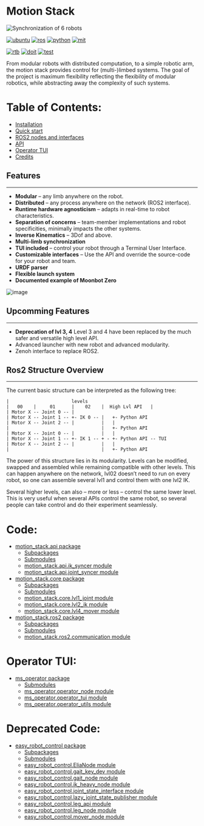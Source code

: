 # Motion Stack

![Synchronization of 6 robots](media/landing.gif)

[![ubuntu](https://img.shields.io/badge/Ubuntu-%2020.04%20%7C%2022.04%20%7C%2024.04-%20blue)](https://ubuntu.com/)
[![ros](https://img.shields.io/badge/Ros2-Foxy%20%7C%20Humble%20%7C%20Jazzy-%20blue)](https://github.com/ros2)
[![python](https://img.shields.io/badge/Python-3.8_|_3.10_|_3.12-%20blue)](https://www.python.org/)
[![mit](https://img.shields.io/badge/License-MIT-gold)](https://opensource.org/license/mit)

[![rtb](https://img.shields.io/badge/Powered_by-Robotics_toolbox-006400)](https://github.com/petercorke/robotics-toolbox-python)
[![doit](https://img.shields.io/badge/Automated_by-DOIT-006400)](https://pydoit.org/)
[![test](https://github.com/2lian/Motion-Stack/actions/workflows/doit_install.yaml/badge.svg)](https://github.com/2lian/Motion-Stack/actions/workflows/doit_install.yaml)

From modular robots with distributed computation, to a simple robotic arm, the motion stack provides control for (multi-)limbed systems. The goal of the project is maximum flexibility reflecting the flexibility of modular robotics, while abstracting away the complexity of such systems.

# Table of Contents:

* [Installation](manual/install.md)
* [Quick start](manual/start.md)
* [ROS2 nodes and interfaces](manual/use.md)
* [API](manual/api.md)
* [Operator TUI](manual/operator_tui.md)
* [Credits](manual/credits.md)

<h2>Features</h2>

---
- **Modular** – any limb anywhere on the robot.
- **Distributed** – any process anywhere on the network (ROS2 interface).
- **Runtime hardware agnosticism** – adapts in real-time to robot characteristics.
- **Separation of concerns** – team-member implementations and robot specificities, minimally impacts the other systems.
- **Inverse Kinematics** – 3Dof and above.
- **Multi-limb synchronization**
- **TUI included** – control your robot through a Terminal User Interface.
- **Customizable interfaces** – Use the API and override the source-code for your robot and team.
- **URDF parser**
- **Flexible launch system**
- **Documented example of Moonbot Zero**

![image](media/landingx3.gif)<h2>Upcomming Features</h2>

---
- **Deprecation of lvl 3, 4** Level 3 and 4 have been replaced by the much safer and versatile high level API.
- Advanced launcher with new robot and advanced modularity.
- Zenoh interface to replace ROS2.

<h2>Ros2 Structure Overview</h2>

---

The current basic structure can be interpreted as the following tree:

```text
|                       levels
|   00    |     01      |    02    |  High Lvl API   |
| Motor X -- Joint 0 -- |
| Motor X -- Joint 1 -- +- IK 0 -- |   +- Python API
| Motor X -- Joint 2 -- |          |   |
|                                  |   +- Python API
| Motor X -- Joint 0 -- |          |   |
| Motor X -- Joint 1 -- +- IK 1 -- + - +- Python API -- TUI
| Motor X -- Joint 2 -- |          |   |
|                                  |   +- Python API
```

The power of this structure lies in its modularity. Levels can be modified,
swapped and assembled while remaining compatible with other levels. This can
happen anywhere on the network, lvl02 doesn’t need to run on every robot, so
one can assemble several lvl1 and control them with one lvl2 IK.

Several higher levels, can also – more or less – control the same lower
level. This is very useful when several APIs control the same robot, so several
people can take control and do their experiment seamlessly.

# Code:

* [motion_stack.api package](api/motion_stack/motion_stack.api.md)
  * [Subpackages](api/motion_stack/motion_stack.api.md#subpackages)
  * [Submodules](api/motion_stack/motion_stack.api.md#submodules)
  * [motion_stack.api.ik_syncer module](api/motion_stack/motion_stack.api.md#module-motion_stack.api.ik_syncer)
  * [motion_stack.api.joint_syncer module](api/motion_stack/motion_stack.api.md#module-motion_stack.api.joint_syncer)
* [motion_stack.core package](api/motion_stack/motion_stack.core.md)
  * [Subpackages](api/motion_stack/motion_stack.core.md#subpackages)
  * [Submodules](api/motion_stack/motion_stack.core.md#submodules)
  * [motion_stack.core.lvl1_joint module](api/motion_stack/motion_stack.core.md#module-motion_stack.core.lvl1_joint)
  * [motion_stack.core.lvl2_ik module](api/motion_stack/motion_stack.core.md#module-motion_stack.core.lvl2_ik)
  * [motion_stack.core.lvl4_mover module](api/motion_stack/motion_stack.core.md#module-motion_stack.core.lvl4_mover)
* [motion_stack.ros2 package](api/motion_stack/motion_stack.ros2.md)
  * [Subpackages](api/motion_stack/motion_stack.ros2.md#subpackages)
  * [Submodules](api/motion_stack/motion_stack.ros2.md#submodules)
  * [motion_stack.ros2.communication module](api/motion_stack/motion_stack.ros2.md#module-motion_stack.ros2.communication)

# Operator TUI:

* [ms_operator package](api/ms_operator/ms_operator.md)
  * [Submodules](api/ms_operator/ms_operator.md#submodules)
  * [ms_operator.operator_node module](api/ms_operator/ms_operator.md#module-ms_operator.operator_node)
  * [ms_operator.operator_tui module](api/ms_operator/ms_operator.md#module-ms_operator.operator_tui)
  * [ms_operator.operator_utils module](api/ms_operator/ms_operator.md#module-ms_operator.operator_utils)

# Deprecated Code:

* [easy_robot_control package](api/easy_robot_control/easy_robot_control.md)
  * [Subpackages](api/easy_robot_control/easy_robot_control.md#subpackages)
  * [Submodules](api/easy_robot_control/easy_robot_control.md#submodules)
  * [easy_robot_control.EliaNode module](api/easy_robot_control/easy_robot_control.md#module-easy_robot_control.EliaNode)
  * [easy_robot_control.gait_key_dev module](api/easy_robot_control/easy_robot_control.md#module-easy_robot_control.gait_key_dev)
  * [easy_robot_control.gait_node module](api/easy_robot_control/easy_robot_control.md#module-easy_robot_control.gait_node)
  * [easy_robot_control.ik_heavy_node module](api/easy_robot_control/easy_robot_control.md#module-easy_robot_control.ik_heavy_node)
  * [easy_robot_control.joint_state_interface module](api/easy_robot_control/easy_robot_control.md#module-easy_robot_control.joint_state_interface)
  * [easy_robot_control.lazy_joint_state_publisher module](api/easy_robot_control/easy_robot_control.md#module-easy_robot_control.lazy_joint_state_publisher)
  * [easy_robot_control.leg_api module](api/easy_robot_control/easy_robot_control.md#module-easy_robot_control.leg_api)
  * [easy_robot_control.leg_node module](api/easy_robot_control/easy_robot_control.md#module-easy_robot_control.leg_node)
  * [easy_robot_control.mover_node module](api/easy_robot_control/easy_robot_control.md#module-easy_robot_control.mover_node)
